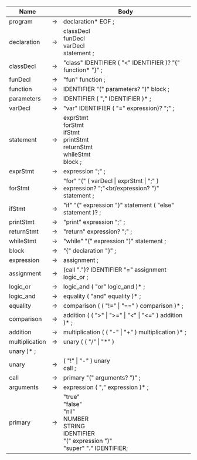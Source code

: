 | Name           |     | Body                                                                                                                        |
|----------------|-----|-----------------------------------------------------------------------------------------------------------------------------|
| program        | →   | declaration* EOF ;                                                                                                          |
| declaration    | →   | classDecl<br/> funDecl<br/> varDecl<br/> statement ;                                                                        |
| classDecl      | →   | "class" IDENTIFIER ( "<" IDENTIFIER )? "{" function* "}" ;                                                                  |
| funDecl        | →   | "fun" function ;                                                                                                            |
| function       | →   | IDENTIFIER "(" parameters? ")" block ;                                                                                      |
| parameters     | →   | IDENTIFIER ( "," IDENTIFIER )* ;                                                                                            |
| varDecl        | →   | "var" IDENTIFIER ( "=" expression)? ";" ;                                                                                   |
| statement      | →   | exprStmt<br/> forStmt<br/> ifStmt<br/> printStmt<br/> returnStmt<br/> whileStmt<br/> block ;                                |
| exprStmt       | →   | expression ";" ;                                                                                                            |
| forStmt        | →   | "for" "(" ( varDecl &#x7c; exprStmt &#x7c; ";" )<br/>expression? ";"<br/expression? ")" statement ;                         | 
| ifStmt         | →   | "if" "(" expression ")" statement ( "else" statement )? ;                                                                   |
| printStmt      | →   | "print" expression ";" ;                                                                                                    |
| returnStmt     | →   | "return" expression? ";" ;                                                                                                  |
| whileStmt      | →   | "while" "(" expression ")" statement ;                                                                                      |
| block          | →   | "{" declaration "}" ;                                                                                                       |
| expression     | →   | assignment ;                                                                                                                |
| assignment     | →   | (call ".")? IDENTIFIER "=" assignment<br/>logic_or ;                                                                       |
| logic_or       | →   | logic_and ( "or" logic_and )* ;                                                                                             |
| logic_and      | →   | equality ( "and" equality )* ;                                                                                              |
| equality       | →   | comparison ( ( "!=" &#x7c; "==" ) comparison )* ;                                                                           |
| comparison     | →   | addition ( ( ">" &#x7c; ">=" &#x7c; "<" &#x7c; "<=" ) addition )* ;                                                         |
| addition       | →   | multiplication ( ( "-" &#x7c; "+" ) multiplication )* ;                                                                     |
| multiplication | →   | unary ( ( "/" &#x7c; "*" )
unary )* ;                                                                                       |
| unary          | →   | ( "!" &#x7c; "-" ) unary<br/>call ;                                                                                         |
| call           | →   | primary "(" arguments? ")" ;                                                                     |
| arguments      | →   | expression ( "," expression )* ;                                                                                            |
| primary        | →   | "true"<br/> "false"<br/> "nil"<br/> NUMBER<br/> STRING<br/> IDENTIFIER<br/> "(" expression ")"<br/> "super" "." IDENTIFIER; |

